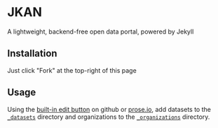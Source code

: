 # JKAN
A lightweight, backend-free open data portal, powered by Jekyll

## Installation
Just click "Fork" at the top-right of this page

## Usage
Using the [built-in edit button](https://help.github.com/articles/editing-files-in-your-repository/) on github
or [prose.io](http://prose.io), add datasets to the [`_datasets`](_datasets) directory and organizations to 
the [`_organizations`](_organizations) directory.
